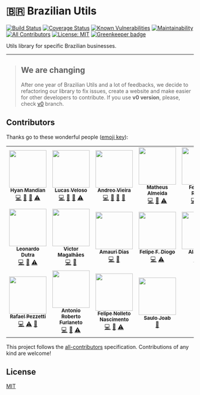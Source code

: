 # 🇧🇷 Brazilian Utils

[![Build Status](https://travis-ci.org/brazilian-utils/brazilian-utils.svg?branch=master)](https://travis-ci.org/brazilian-utils/brazilian-utils) [![Coverage Status](https://codecov.io/gh/brazilian-utils/brazilian-utils/branch/master/graph/badge.svg)](https://codecov.io/gh/brazilian-utils/brazilian-utils) [![Known Vulnerabilities](https://snyk.io/test/github/brazilian-utils/brazilian-utils/badge.svg?targetFile=package.json)](https://snyk.io/test/github/brazilian-utils/brazilian-utils?targetFile=package.json) [![Maintainability](https://api.codeclimate.com/v1/badges/05d3cd8492ed438bf51d/maintainability)](https://codeclimate.com/github/hyanmandian/brazilian-utils/maintainability) [![All Contributors](https://img.shields.io/badge/all_contributors-12-orange.svg?style=flat-square)](#contributors) [![License: MIT](https://img.shields.io/github/license/hyanmandian/brazilian-utils.svg)](LICENSE) [![Greenkeeper badge](https://badges.greenkeeper.io/brazilian-utils/brazilian-utils.svg)](https://greenkeeper.io/)

Utils library for specific Brazilian businesses.

---

>## We are changing
>After one year of Brazilian Utils and a lot of feedbacks, we decide to refactoring our library to fix issues, create a website and make easier for other developers to contribute. If you use **v0 version**, please, check [v0](https://github.com/brazilian-utils/brazilian-utils/tree/v0) branch.

## Contributors

Thanks go to these wonderful people ([emoji key](https://github.com/kentcdodds/all-contributors#emoji-key)):

<!-- ALL-CONTRIBUTORS-LIST:START - Do not remove or modify this section -->
<!-- prettier-ignore-start -->
<!-- markdownlint-disable -->
<table>
  <tr>
    <td align="center"><a href="https://github.com/hyanmandian"><img src="https://avatars2.githubusercontent.com/u/5044101?v=3" width="100px;" alt=""/><br /><sub><b>Hyan Mandian</b></sub></a><br /><a href="https://github.com/brazilian-utils/brazilian-utils/commits?author=hyanmandian" title="Code">💻</a> <a href="https://github.com/brazilian-utils/brazilian-utils/commits?author=hyanmandian" title="Documentation">📖</a> <a href="#ideas-hyanmandian" title="Ideas, Planning, & Feedback">🤔</a> <a href="https://github.com/brazilian-utils/brazilian-utils/commits?author=hyanmandian" title="Tests">⚠️</a></td>
    <td align="center"><a href="https://github.com/lucassveloso"><img src="https://avatars2.githubusercontent.com/u/4587602?v=3" width="100px;" alt=""/><br /><sub><b>Lucas Veloso</b></sub></a><br /><a href="https://github.com/brazilian-utils/brazilian-utils/commits?author=lucassveloso" title="Code">💻</a> <a href="https://github.com/brazilian-utils/brazilian-utils/commits?author=lucassveloso" title="Documentation">📖</a> <a href="#ideas-lucassveloso" title="Ideas, Planning, & Feedback">🤔</a> <a href="https://github.com/brazilian-utils/brazilian-utils/commits?author=lucassveloso" title="Tests">⚠️</a></td>
    <td align="center"><a href="https://github.com/andreoav"><img src="https://avatars2.githubusercontent.com/u/508827?v=3" width="100px;" alt=""/><br /><sub><b>Andreo Vieira</b></sub></a><br /><a href="https://github.com/brazilian-utils/brazilian-utils/commits?author=andreoav" title="Code">💻</a> <a href="https://github.com/brazilian-utils/brazilian-utils/commits?author=andreoav" title="Documentation">📖</a> <a href="#ideas-andreoav" title="Ideas, Planning, & Feedback">🤔</a> <a href="#tool-andreoav" title="Tools">🔧</a></td>
    <td align="center"><a href="http://matalmeida.me"><img src="https://avatars3.githubusercontent.com/u/12724212?v=4" width="100px;" alt=""/><br /><sub><b>Matheus Almeida</b></sub></a><br /><a href="https://github.com/brazilian-utils/brazilian-utils/commits?author=matAlmeida" title="Code">💻</a> <a href="https://github.com/brazilian-utils/brazilian-utils/commits?author=matAlmeida" title="Documentation">📖</a> <a href="https://github.com/brazilian-utils/brazilian-utils/commits?author=matAlmeida" title="Tests">⚠️</a></td>
    <td align="center"><a href="https://github.com/FernandoRogelin"><img src="https://avatars2.githubusercontent.com/u/32275453?s=400&u=55d9685df8b4dc14169719993d4997b2a9adda61&v=4" width="100px;" alt=""/><br /><sub><b>Fernando Rogelin</b></sub></a><br /><a href="https://github.com/brazilian-utils/brazilian-utils/commits?author=fernandorogelin" title="Code">💻</a> <a href="https://github.com/brazilian-utils/brazilian-utils/commits?author=fernandorogelin" title="Documentation">📖</a> <a href="https://github.com/brazilian-utils/brazilian-utils/commits?author=fernandorogelin" title="Tests">⚠️</a></td>
    <td align="center"><a href="https://github.com/rodineijf"><img src="https://avatars2.githubusercontent.com/u/24531420?v=4" width="100px;" alt=""/><br /><sub><b>rodineijf</b></sub></a><br /><a href="https://github.com/brazilian-utils/brazilian-utils/commits?author=rodineijf" title="Code">💻</a> <a href="https://github.com/brazilian-utils/brazilian-utils/commits?author=rodineijf" title="Documentation">📖</a> <a href="https://github.com/brazilian-utils/brazilian-utils/commits?author=rodineijf" title="Tests">⚠️</a></td>
    <td align="center"><a href="https://twitter.com/elaurent_"><img src="https://avatars2.githubusercontent.com/u/10627086?v=4" width="100px;" alt=""/><br /><sub><b>Emerson Laurentino</b></sub></a><br /><a href="https://github.com/brazilian-utils/brazilian-utils/commits?author=emersonlaurentino" title="Code">💻</a> <a href="https://github.com/brazilian-utils/brazilian-utils/commits?author=emersonlaurentino" title="Documentation">📖</a> <a href="https://github.com/brazilian-utils/brazilian-utils/commits?author=emersonlaurentino" title="Tests">⚠️</a></td>
  </tr>
  <tr>
    <td align="center"><a href="https://github.com/Leonardo18"><img src="https://avatars2.githubusercontent.com/u/14338574?v=4" width="100px;" alt=""/><br /><sub><b>Leonardo Dutra</b></sub></a><br /><a href="https://github.com/brazilian-utils/brazilian-utils/commits?author=Leonardo18" title="Code">💻</a> <a href="https://github.com/brazilian-utils/brazilian-utils/commits?author=Leonardo18" title="Documentation">📖</a> <a href="https://github.com/brazilian-utils/brazilian-utils/commits?author=Leonardo18" title="Tests">⚠️</a></td>
    <td align="center"><a href="https://victormagalhaes.codes"><img src="https://avatars3.githubusercontent.com/u/357835?v=4" width="100px;" alt=""/><br /><sub><b>Victor Magalhães</b></sub></a><br /><a href="https://github.com/brazilian-utils/brazilian-utils/commits?author=vhfmag" title="Code">💻</a> <a href="#tool-vhfmag" title="Tools">🔧</a></td>
    <td align="center"><a href="https://github.com/fxamauri"><img src="https://avatars0.githubusercontent.com/u/33326988?v=4" width="100px;" alt=""/><br /><sub><b>Amauri Dias</b></sub></a><br /><a href="https://github.com/brazilian-utils/brazilian-utils/commits?author=fxamauri" title="Code">💻</a> <a href="#tool-fxamauri" title="Tools">🔧</a></td>
    <td align="center"><a href="https://github.com/felipediogo"><img src="https://avatars3.githubusercontent.com/u/26486135?v=4" width="100px;" alt=""/><br /><sub><b>Felipe F. Diogo</b></sub></a><br /><a href="https://github.com/brazilian-utils/brazilian-utils/commits?author=felipediogo" title="Code">💻</a> <a href="https://github.com/brazilian-utils/brazilian-utils/commits?author=felipediogo" title="Tests">⚠️</a></td>
    <td align="center"><a href="https://github.com/alanraso"><img src="https://avatars0.githubusercontent.com/u/6992731?v=4" width="100px;" alt=""/><br /><sub><b>Alan Raso</b></sub></a><br /><a href="https://github.com/brazilian-utils/brazilian-utils/commits?author=alanraso" title="Code">💻</a> <a href="https://github.com/brazilian-utils/brazilian-utils/commits?author=alanraso" title="Tests">⚠️</a></td>
    <td align="center"><a href="https://ftfetter.wordpress.com/"><img src="https://avatars0.githubusercontent.com/u/18450242?v=4" width="100px;" alt=""/><br /><sub><b>Felipe Fetter</b></sub></a><br /><a href="https://github.com/brazilian-utils/brazilian-utils/commits?author=ftfetter" title="Documentation">📖</a></td>
    <td align="center"><a href="https://rfoel.com"><img src="https://avatars3.githubusercontent.com/u/19496473?v=4" width="100px;" alt=""/><br /><sub><b>Rafael Franco</b></sub></a><br /><a href="https://github.com/brazilian-utils/brazilian-utils/commits?author=rfoel" title="Code">💻</a> <a href="https://github.com/brazilian-utils/brazilian-utils/commits?author=rfoel" title="Documentation">📖</a></td>
  </tr>
  <tr>
    <td align="center"><a href="https://github.com/pezzetti"><img src="https://avatars1.githubusercontent.com/u/6005103?s=460&v=4" width="100px;" alt=""/><br /><sub><b>Rafael Pezzetti</b></sub></a><br /><a href="https://github.com/brazilian-utils/brazilian-utils/commits?author=pezzetti" title="Code">💻</a> <a href="https://github.com/brazilian-utils/brazilian-utils/commits?author=pezzetti" title="Tests">⚠️</a> <a href="https://github.com/brazilian-utils/brazilian-utils/commits?author=pezzetti" title="Documentation">📖</a></td>
    <td align="center"><a href="https://github.com/arfurlaneto"><img src="https://avatars0.githubusercontent.com/u/3330854?v=4" width="100px;" alt=""/><br /><sub><b>Antonio Roberto Furlaneto</b></sub></a><br /><a href="https://github.com/brazilian-utils/brazilian-utils/commits?author=arfurlaneto" title="Code">💻</a> <a href="https://github.com/brazilian-utils/brazilian-utils/commits?author=arfurlaneto" title="Documentation">📖</a> <a href="https://github.com/brazilian-utils/brazilian-utils/commits?author=arfurlaneto" title="Tests">⚠️</a></td>
    <td align="center"><a href="https://www.linkedin.com/in/felipe-nolleto-nascimento-a2a23788/"><img src="https://avatars2.githubusercontent.com/u/2437673?v=4" width="100px;" alt=""/><br /><sub><b>Felipe Nolleto Nascimento</b></sub></a><br /><a href="https://github.com/brazilian-utils/brazilian-utils/commits?author=nolleto" title="Code">💻</a> <a href="https://github.com/brazilian-utils/brazilian-utils/commits?author=nolleto" title="Documentation">📖</a> <a href="https://github.com/brazilian-utils/brazilian-utils/commits?author=nolleto" title="Tests">⚠️</a></td>
    <td align="center"><a href="http://linkedin.com/in/saulojoab"><img src="https://avatars2.githubusercontent.com/u/37988252?v=4" width="100px;" alt=""/><br /><sub><b>Saulo Joab</b></sub></a><br /><a href="https://github.com/brazilian-utils/brazilian-utils/commits?author=saulojoab" title="Documentation">📖</a></td>
  </tr>
</table>

<!-- markdownlint-enable -->
<!-- prettier-ignore-end -->
<!-- ALL-CONTRIBUTORS-LIST:END -->

This project follows the [all-contributors](https://github.com/kentcdodds/all-contributors) specification. Contributions of any kind are welcome!

## License

[MIT](LICENSE)
